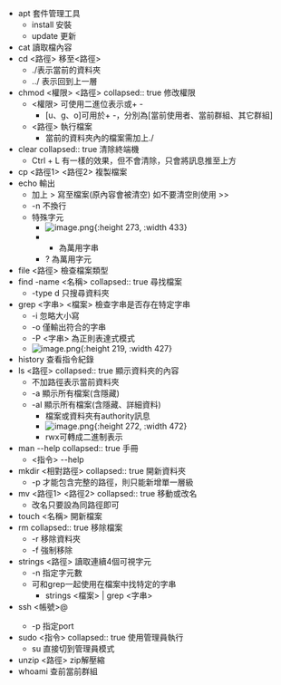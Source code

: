 - apt 
  套件管理工具
	- install 安裝
	- update 更新
- cat
  讀取檔內容
- cd <路徑>
  移至<路徑>
	- ./表示當前的資料夾
	- ../ 表示回到上一層
- chmod <權限> <路徑>
  collapsed:: true
  修改權限
	- <權限> 可使用二進位表示或+ -
		- [u、g、o]可用於+ -，分別為[當前使用者、當前群組、其它群組]
	- <路徑> 
	  執行檔案
		- 當前的資料夾內的檔案需加上./
- clear 
  collapsed:: true
  清除終端機
	- Ctrl + L 有一樣的效果，但不會清除，只會將訊息推至上方
- cp <路徑1> <路徑2>
  複製檔案
- echo
  輸出
	- 加上 > 寫至檔案(原內容會被清空)
	  如不要清空則使用 >>
	- -n 不換行
	- 特殊字元
		- ![image.png](../assets/image_1667023473598_0.png){:height 273, :width 433}
		- * 為萬用字串
		- ? 為萬用字元
- file <路徑>
  檢查檔案類型
- find -name <名稱>
  collapsed:: true
  尋找檔案
	- -type d 只搜尋資料夾
- grep <字串> <檔案>
  檢查字串是否存在特定字串
	- -i 忽略大小寫
	- -o 僅輸出符合的字串
	- -P <字串> 為正則表達式模式
	- ![image.png](../assets/image_1667027060588_0.png){:height 219, :width 427}
- history
  查看指令紀錄
- ls <路徑> 
  collapsed:: true
  顯示資料夾的內容
	- 不加路徑表示當前資料夾
	- -a 顯示所有檔案(含隱藏)
	- -al 顯示所有檔案(含隱藏、詳細資料)
		- 檔案或資料夾有authority訊息
		- ![image.png](../assets/image_1667012292389_0.png){:height 272, :width 472}
		- rwx可轉成二進制表示
- man --help
  collapsed:: true
  手冊
	- <指令> --help
- mkdir <相對路徑>
  collapsed:: true
  開新資料夾
	- -p 才能包含完整的路徑，則只能新增單一層級
- mv <路徑1> <路徑2>
  collapsed:: true
  移動或改名
	- 改名只要設為同路徑即可
- touch <名稱>
  開新檔案
- rm
  collapsed:: true
  移除檔案
	- -r 移除資料夾
	- -f 強制移除
- strings <路徑>
  讀取連續4個可視字元
	- -n 指定字元數
	- 可和grep一起使用在檔案中找特定的字串
		- strings <檔案> | grep <字串>
- ssh <帳號>@<IP>
	- -p 指定port
- sudo <指令>
  collapsed:: true
  使用管理員執行
	- su 直接切到管理員模式
- unzip <路徑>
  zip解壓縮
- whoami
  查前當前群組